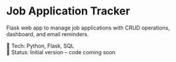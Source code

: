 # Job Application Tracker  
Flask web app to manage job applications with CRUD operations, dashboard, and email reminders.  

🚀 Tech: Python, Flask, SQL  
📌 Status: Initial version – code coming soon
